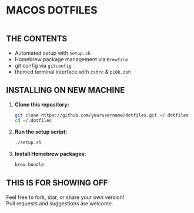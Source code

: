 # MACOS DOTFILES

<!-- Banner image placeholder -->
<p align="center">
  <img src=""/>
</p>


## THE CONTENTS

- Automated setup with `setup.sh`
- Homebrew package management via `Brewfile`
- git config via `gitconfig`
- themed terminal interface with `zshrc` & `p10k.zsh`


## INSTALLING ON NEW MACHINE

1. **Clone this repository:**
   ```sh
   git clone https://github.com/yourusername/dotfiles.git ~/.dotfiles
   cd ~/.dotfiles
   ```

2. **Run the setup script:**
   ```sh
   ./setup.sh
   ```

3. **Install Homebrew packages:**
   ```sh
   brew bundle
   ```

## THIS IS FOR SHOWING OFF

Feel free to fork, star, or share your own version!  
Pull requests and suggestions are welcome.

